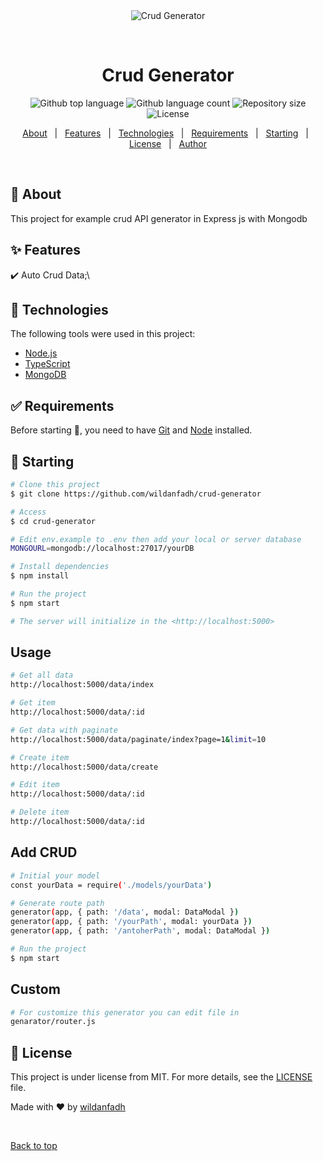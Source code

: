<div align="center" id="top"> 
  <img src="./.github/app.gif" alt="Crud Generator" />

&#xa0;

  <!-- <a href="https://crudgenerator.netlify.app">Demo</a> -->
</div>

<h1 align="center">Crud Generator</h1>

<p align="center">
  <img alt="Github top language" src="https://img.shields.io/github/languages/top/wildanfadh/crud-generator?color=56BEB8">

  <img alt="Github language count" src="https://img.shields.io/github/languages/count/wildanfadh/crud-generator?color=56BEB8">

  <img alt="Repository size" src="https://img.shields.io/github/repo-size/wildanfadh/crud-generator?color=56BEB8">

  <img alt="License" src="https://img.shields.io/github/license/wildanfadh/crud-generator?color=56BEB8">

  <!-- <img alt="Github issues" src="https://img.shields.io/github/issues/wildanfadh/crud-generator?color=56BEB8" /> -->

  <!-- <img alt="Github forks" src="https://img.shields.io/github/forks/wildanfadh/crud-generator?color=56BEB8" /> -->

  <!-- <img alt="Github stars" src="https://img.shields.io/github/stars/wildanfadh/crud-generator?color=56BEB8" /> -->
</p>

<!-- Status -->

<!-- <h4 align="center">
	🚧  Crud Generator 🚀 Under construction...  🚧
</h4>

<hr> -->

<p align="center">
  <a href="#dart-about">About</a> &#xa0; | &#xa0; 
  <a href="#sparkles-features">Features</a> &#xa0; | &#xa0;
  <a href="#rocket-technologies">Technologies</a> &#xa0; | &#xa0;
  <a href="#white_check_mark-requirements">Requirements</a> &#xa0; | &#xa0;
  <a href="#checkered_flag-starting">Starting</a> &#xa0; | &#xa0;
  <a href="#memo-license">License</a> &#xa0; | &#xa0;
  <a href="https://github.com/wildanfadh" target="_blank">Author</a>
</p>

<br>

## :dart: About

This project for example crud API generator in Express js with Mongodb

## :sparkles: Features

:heavy_check_mark: Auto Crud Data;\

<!-- :heavy_check_mark: Feature 2;\
:heavy_check_mark: Feature 3; -->

## :rocket: Technologies

The following tools were used in this project:

- [Node.js](https://nodejs.org/en/)
- [TypeScript](https://www.typescriptlang.org/)
- [MongoDB](https://www.mongodb.com/)

## :white_check_mark: Requirements

Before starting :checkered_flag:, you need to have [Git](https://git-scm.com) and [Node](https://nodejs.org/en/) installed.

## :checkered_flag: Starting

```bash
# Clone this project
$ git clone https://github.com/wildanfadh/crud-generator

# Access
$ cd crud-generator

# Edit env.example to .env then add your local or server database
MONGOURL=mongodb://localhost:27017/yourDB

# Install dependencies
$ npm install

# Run the project
$ npm start

# The server will initialize in the <http://localhost:5000>
```

## Usage

```bash
# Get all data
http://localhost:5000/data/index

# Get item
http://localhost:5000/data/:id

# Get data with paginate
http://localhost:5000/data/paginate/index?page=1&limit=10

# Create item
http://localhost:5000/data/create

# Edit item
http://localhost:5000/data/:id

# Delete item
http://localhost:5000/data/:id
```

## Add CRUD

```bash
# Initial your model
const yourData = require('./models/yourData')

# Generate route path
generator(app, { path: '/data', modal: DataModal })
generator(app, { path: '/yourPath', modal: yourData })
generator(app, { path: '/antoherPath', modal: DataModal })

# Run the project
$ npm start
```

## Custom

```bash
# For customize this generator you can edit file in
genarator/router.js
```

## :memo: License

This project is under license from MIT. For more details, see the [LICENSE](LICENSE.md) file.

Made with :heart: by <a href="https://github.com/wildanfadh" target="_blank">wildanfadh</a>

&#xa0;

<a href="#top">Back to top</a>
